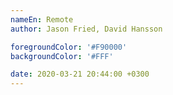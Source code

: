 ```yaml
---
nameEn: Remote
author: Jason Fried, David Hansson

foregroundColor: '#F90000'
backgroundColor: '#FFF'

date: 2020-03-21 20:44:00 +0300
---
```

